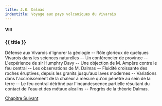 ```yaml
---
title: J.B. Dalmas
indextitle: Voyage aux pays volcaniques du Vivarais
---
```


#### VIII

### {{ title }}

<div id="tltr">

Défense aux Vivarois d'ignorer la géologie -- Rôle glorieux de quelques Vivarois
dans les sciences naturelles -- Un conférencier de province -- L'expérience de
sir Humphry Davy -- Une objection de M. Ampère contre le feu central -- Les
observations de M. Dalmas -- Fluidité croissante des roches éruptives, depuis
les granits jusqu'aux laves modernes -- Variations dans l'accroissement de la
chaleur à mesure qu'on pénètre au sein de la terre -- Le feu central détrôné par
l'incandescence partielle résultant du contact de l'eau et des métaux alcalins
-- Progrès de la théorie Dalmas.

</div>

<div id="next">

[Chapitre Suivant](09.html)

</div>
